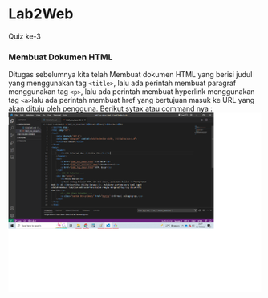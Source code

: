 # Lab2Web
Quiz ke-3


### Membuat Dokumen HTML
Ditugas sebelumnya kita telah Membuat dokumen HTML yang berisi judul yang menggunakan tag `<title>`, lalu ada perintah membuat paragraf menggunakan tag `<p>`, lalu ada perintah membuat hyperlink menggunakan tag `<a>`lalu ada perintah membuat href yang bertujuan masuk ke URL yang akan dituju oleh pengguna. Berikut sytax atau command nya :
![Gambar 1](screenshoot/ss01.png)